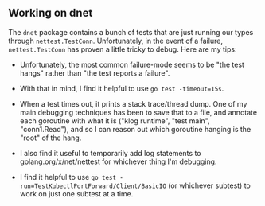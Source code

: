 ## Working on dnet

The `dnet` package contains a bunch of tests that are just running our
types through `nettest.TestConn`.  Unfortunately, in the event of a
failure, `nettest.TestConn` has proven a little tricky to debug.  Here
are my tips:

 - Unfortunately, the most common failure-mode seems to be "the test
   hangs" rather than "the test reports a failure".

 - With that in mind, I find it helpful to use `go test -timeout=15s`.

 - When a test times out, it prints a stack trace/thread dump.  One of
   my main debugging techniques has been to save that to a file, and
   annotate each goroutine with what it is ("klog runtime", "test
   main", "conn1.Read"), and so I can reason out which goroutine
   hanging is the "root" of the hang.

 - I also find it useful to temporarily add log statements to
   golang.org/x/net/nettest for whichever thing I'm debugging.

 - I find it helpful to use `go test
   -run=TestKubectlPortForward/Client/BasicIO` (or whichever subtest)
   to work on just one subtest at a time.
